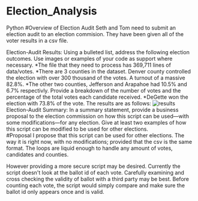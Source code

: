 # Election_Analysis
Python
#Overview of Election Audit
Seth and Tom need to submit an election audit to an election commision. They have been given all of the voter results in a csv file.

Election-Audit Results: Using a bulleted list, address the following election outcomes. Use images or examples of your code as support where necessary.
*The file that they need to process has 369,711 lines of data/votes.
*There are 3 counties in the dataset. Denver county controlled the election with over 300 thousand of the votes. A turnout of a massive 82.8%.
*The other two counties, Jefferson and Arapahoe had 10.5% and 6.7% respectivly.
Provide a breakdown of the number of votes and the percentage of the total votes each candidate received.
*DeGette won the election with 73.8% of the vote. The results are as follows: ![results](https://github.com/James-Harkin/Election_Analysis/blob/image.jpg?)
Election-Audit Summary: In a summary statement, provide a business proposal to the election commission on how this script can be used—with some modifications—for any election. Give at least two examples of how this script can be modified to be used for other elections.\
#Proposal
I propose that this script can be used for other elections. The way it is right now, with no modifications; provided that the csv is the same format. The loops are liquid enough to handle any amount of votes, candidates and counties.

However providing a more secure script may be desired. Currently the script doesn't look at the ballot id of each vote. Carefully examining and cross checking the validity of ballot with a third party may be best. Before counting each vote, the script would simply compare and make sure the ballot id only appears once and is valid.
